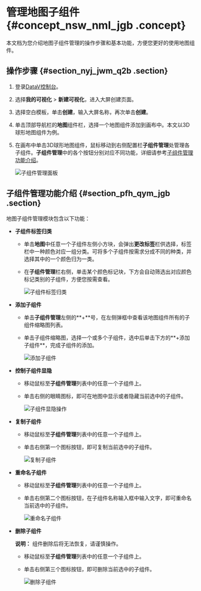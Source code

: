 # 管理地图子组件 {#concept_nsw_nml_jgb .concept}

本文档为您介绍地图子组件管理的操作步骤和基本功能，方便您更好的使用地图组件。

## 操作步骤 {#section_nyj_jwm_q2b .section}

1.  登录[DataV控制台](https://datav.aliyun.com/)。
2.  选择**我的可视化** \> **新建可视化**，进入大屏创建页面。
3.  选择空白模板，单击**创建**，输入大屏名称，再次单击**创建**。
4.  单击顶部导航栏的**地图**组件栏，选择一个地图组件添加到画布中。本文以3D球形地图组件为例。
5.  在画布中单击3D球形地图组件，鼠标移动到右侧配置栏**子组件管理**处管理各子组件。**子组件管理**中的各个按钮分别对应不同功能，详细请参考[子组件管理功能介绍](#)。

    ![子组件管理面板](http://static-aliyun-doc.oss-cn-hangzhou.aliyuncs.com/assets/img/88810/156445710636499_zh-CN.png)


## 子组件管理功能介绍 {#section_pfh_qym_jgb .section}

地图子组件管理模块包含以下功能：

-   **子组件标签归类** 
    -   单击**地图**中任意一个子组件左侧小方块，会弹出**更改标签**栏供选择，标签栏中一种颜色对应一组分类。可将多个子组件按需求分成不同的种类，并选择其中的一个颜色归为一类。
    -   在**子组件管理**栏右侧，单击某个颜色标记块，下方会自动筛选出对应颜色标记类别的子组件，方便您按需查看。

        ![子组件标签归类](images/52839_zh-CN.gif)

-   **添加子组件** 
    -   单击**子组件管理**左侧的**+**号，在左侧弹框中查看该地图组件所有的子组件缩略图列表。
    -   单击子组件缩略图，选择一个或多个子组件，选中后单击下方的**+添加子组件**，完成子组件的添加。

        ![添加子组件](images/52843_zh-CN.gif)

-   **控制子组件显隐** 
    -   移动鼠标至**子组件管理**列表中的任意一个子组件上。
    -   单击右侧的眼睛图标，即可在地图中显示或者隐藏当前选中的子组件。

        ![子组件显隐操作](images/52844_zh-CN.gif)

-   **复制子组件** 
    -   移动鼠标至**子组件管理**列表中的任意一个子组件上。
    -   单击右侧第一个图标按钮，即可复制当前选中的子组件。

        ![复制子组件](images/52846_zh-CN.gif)

-   **重命名子组件** 
    -   移动鼠标至**子组件管理**列表中的任意一个子组件上。
    -   单击右侧第二个图标按钮，在子组件名称输入框中输入文字，即可重命名当前选中的子组件。

        ![重命名子组件](images/52847_zh-CN.gif)

-   **删除子组件** 

    **说明：** 组件删除后将无法恢复，请谨慎操作。

    -   移动鼠标至**子组件管理**列表中的任意一个子组件上。
    -   单击右侧第三个图标按钮，即可删除当前选中的子组件。

        ![删除子组件](images/52848_zh-CN.gif)


